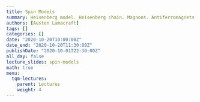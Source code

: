 ```yaml
---
title: Spin Models
summary: Heisenberg model. Heisenberg chain. Magnons. Antiferromagnets. Symmetry breaking. Spin wave theory.
authors: [Austen Lamacraft]
tags: []
categories: []
date: "2020-10-20T10:00:00Z"
date_end: "2020-10-20T11:30:00Z"
publishDate: "2020-10-01T22:30:00Z"
all_day: false
lecture_slides: spin-models
math: true
menu:
  tqm-lectures:
    parent: Lectures
    weight: 4
---
```

